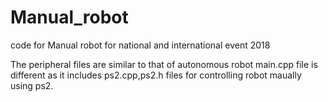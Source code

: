 # Manual_robot
code for Manual robot for national and international event 2018

The peripheral files are similar to that of autonomous robot 
main.cpp file is different as it includes ps2.cpp,ps2.h files for 
controlling robot maually using ps2.
